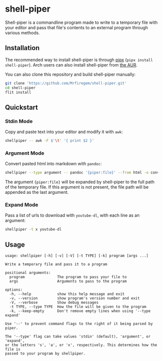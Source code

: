 # shell-piper

Shell-piper is a commandline program made to write to a temporary file with your
editor and pass that file's contents to an external program through various methods.

## Installation

The recommended way to install shell-piper is through [pipx](https://github.com/pypa/pipx)
(`pipx install shell-piper`). Arch users can also install shell-piper from [the AUR](https://aur.archlinux.org/packages/shell-piper).

You can also clone this repository and build shell-piper manually:

```bash
git clone 'https://github.com/Mrfiregem/shell-piper.git'
cd shell-piper
flit install
```

## Quickstart

### Stdin Mode

Copy and paste text into your editor and modify it with `awk`:

```bash
shellpiper -- awk -F $'\t' '{ print $2 }'
```

### Argument Mode

Convert pasted html into markdown with `pandoc`:

```bash
shellpiper --type argument -- pandoc '{piper:file}' --from html -o converted.md
```

The argument `{piper:file}` will be expanded by shell-piper to the full path of
the temporary file. If this argument is not present, the file path will be appended
as the last argument.

### Expand Mode

Pass a list of urls to download with `youtube-dl`, with each line as an argument:

```bash
shellpiper -t x youtube-dl
```

## Usage

```text
usage: shellpiper [-h] [-v] [-V] [-t TYPE] [-k] program [args ...]

Write a temporary file and pass it to a program

positional arguments:
  program               The program to pass your file to
  args                  Arguments to pass to the program

options:
  -h, --help            show this help message and exit
  -v, --version         show program's version number and exit
  -V, --verbose         Show debug messages
  -t TYPE, --type TYPE  How the file will be given to the program
  -k, --keep-empty      Don't remove empty lines when using '--type expand'

Use '--' to prevent command flags to the right of it being parsed by piper.

The '--type' flag can take values 'stdin' (default), 'argument', or 'expand',
or the letters 's', 'a', or 'x', respectively. This determines how the file is
passed to your program by shellpiper.
```
